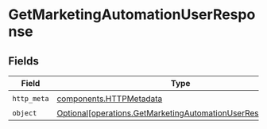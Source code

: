 # GetMarketingAutomationUserResponse


## Fields

| Field                                                                                                                            | Type                                                                                                                             | Required                                                                                                                         | Description                                                                                                                      |
| -------------------------------------------------------------------------------------------------------------------------------- | -------------------------------------------------------------------------------------------------------------------------------- | -------------------------------------------------------------------------------------------------------------------------------- | -------------------------------------------------------------------------------------------------------------------------------- |
| `http_meta`                                                                                                                      | [components.HTTPMetadata](../../models/components/httpmetadata.md)                                                               | :heavy_check_mark:                                                                                                               | N/A                                                                                                                              |
| `object`                                                                                                                         | [Optional[operations.GetMarketingAutomationUserResponseBody]](../../models/operations/getmarketingautomationuserresponsebody.md) | :heavy_minus_sign:                                                                                                               | N/A                                                                                                                              |